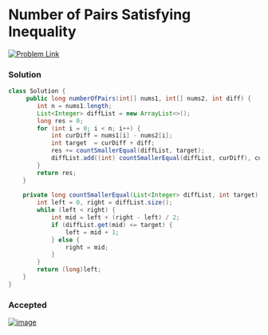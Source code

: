 # Number of Pairs Satisfying Inequality

[![Problem Link](https://img.shields.io/badge/-LeetCode-FFA116?style=for-the-badge&logo=LeetCode&logoColor=black)](https://leetcode.com/problems/number-of-pairs-satisfying-inequality/)


### Solution
```java
class Solution {
     public long numberOfPairs(int[] nums1, int[] nums2, int diff) {
        int n = nums1.length;
        List<Integer> diffList = new ArrayList<>();
        long res = 0;
        for (int i = 0; i < n; i++) {
            int curDiff = nums1[i] - nums2[i];
            int target  = curDiff + diff; 
            res += countSmallerEqual(diffList, target);
            diffList.add((int) countSmallerEqual(diffList, curDiff), curDiff);
        }
        return res;
    }
    
    private long countSmallerEqual(List<Integer> diffList, int target) {
        int left = 0, right = diffList.size(); 
        while (left < right) {
            int mid = left + (right - left) / 2;
            if (diffList.get(mid) <= target) {
                left = mid + 1;
            } else {
                right = mid;
            }
        }
        return (long)left;
    }
}
```

### Accepted
[![image](https://user-images.githubusercontent.com/98543049/210371655-cb08cf33-37b1-4693-a427-343efbf948f2.png)
](https://leetcode.com/submissions/detail/870452740/)
